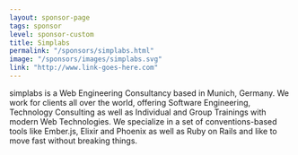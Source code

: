 ```yaml
---
layout: sponsor-page
tags: sponsor
level: sponsor-custom
title: Simplabs
permalink: "/sponsors/simplabs.html"
image: "/sponsors/images/simplabs.svg"
link: "http://www.link-goes-here.com"
---
```


simplabs is a Web Engineering Consultancy based in Munich, Germany. We work for clients all over the world, offering Software Engineering, Technology Consulting as well as Individual and Group Trainings with modern Web Technologies. We specialize in a set of conventions-based tools like Ember.js, Elixir and Phoenix as well as Ruby on Rails and like to move fast without breaking things.
